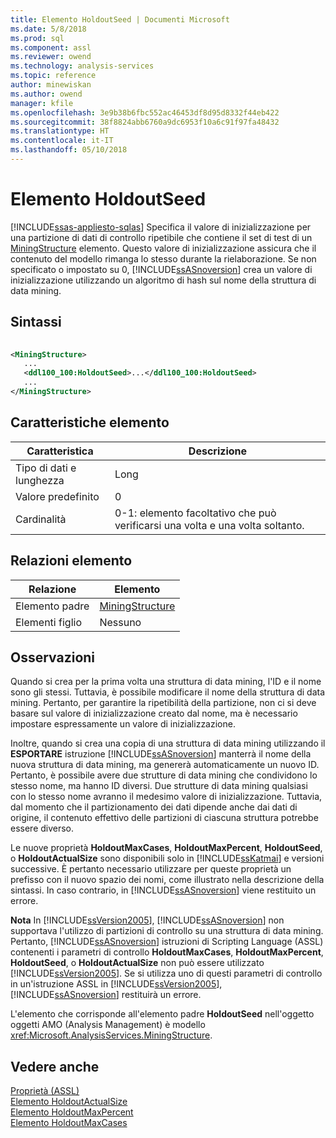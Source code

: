 ```yaml
---
title: Elemento HoldoutSeed | Documenti Microsoft
ms.date: 5/8/2018
ms.prod: sql
ms.component: assl
ms.reviewer: owend
ms.technology: analysis-services
ms.topic: reference
author: minewiskan
ms.author: owend
manager: kfile
ms.openlocfilehash: 3e9b38b6fbc552ac46453df8d95d8332f44eb422
ms.sourcegitcommit: 38f8824abb6760a9dc6953f10a6c91f97fa48432
ms.translationtype: HT
ms.contentlocale: it-IT
ms.lasthandoff: 05/10/2018
---
```

# <a name="holdoutseed-element"></a>Elemento HoldoutSeed
[!INCLUDE[ssas-appliesto-sqlas](../../../includes/ssas-appliesto-sqlas.md)]
  Specifica il valore di inizializzazione per una partizione di dati di controllo ripetibile che contiene il set di test di un [MiningStructure](../../../analysis-services/scripting/objects/miningstructure-element-assl.md) elemento. Questo valore di inizializzazione assicura che il contenuto del modello rimanga lo stesso durante la rielaborazione. Se non specificato o impostato su 0, [!INCLUDE[ssASnoversion](../../../includes/ssasnoversion-md.md)] crea un valore di inizializzazione utilizzando un algoritmo di hash sul nome della struttura di data mining.  
  
## <a name="syntax"></a>Sintassi  
  
```xml  
  
<MiningStructure>  
   ...  
   <ddl100_100:HoldoutSeed>...</ddl100_100:HoldoutSeed>  
   ...  
</MiningStructure>  
```  
  
## <a name="element-characteristics"></a>Caratteristiche elemento  
  
|Caratteristica|Descrizione|  
|--------------------|-----------------|  
|Tipo di dati e lunghezza|Long|  
|Valore predefinito|0|  
|Cardinalità|0-1: elemento facoltativo che può verificarsi una volta e una volta soltanto.|  
  
## <a name="element-relationships"></a>Relazioni elemento  
  
|Relazione|Elemento|  
|------------------|-------------|  
|Elemento padre|[MiningStructure](../../../analysis-services/scripting/objects/miningstructure-element-assl.md)|  
|Elementi figlio|Nessuno|  
  
## <a name="remarks"></a>Osservazioni  
 Quando si crea per la prima volta una struttura di data mining, l'ID e il nome sono gli stessi. Tuttavia, è possibile modificare il nome della struttura di data mining. Pertanto, per garantire la ripetibilità della partizione, non ci si deve basare sul valore di inizializzazione creato dal nome, ma è necessario impostare espressamente un valore di inizializzazione.  
  
 Inoltre, quando si crea una copia di una struttura di data mining utilizzando il **ESPORTARE** istruzione [!INCLUDE[ssASnoversion](../../../includes/ssasnoversion-md.md)] manterrà il nome della nuova struttura di data mining, ma genererà automaticamente un nuovo ID. Pertanto, è possibile avere due strutture di data mining che condividono lo stesso nome, ma hanno ID diversi. Due strutture di data mining qualsiasi con lo stesso nome avranno il medesimo valore di inizializzazione. Tuttavia, dal momento che il partizionamento dei dati dipende anche dai dati di origine, il contenuto effettivo delle partizioni di ciascuna struttura potrebbe essere diverso.  
  
 Le nuove proprietà **HoldoutMaxCases**, **HoldoutMaxPercent**, **HoldoutSeed**, o **HoldoutActualSize** sono disponibili solo in [!INCLUDE[ssKatmai](../../../includes/sskatmai-md.md)] e versioni successive. È pertanto necessario utilizzare per queste proprietà un prefisso con il nuovo spazio dei nomi, come illustrato nella descrizione della sintassi. In caso contrario, in [!INCLUDE[ssASnoversion](../../../includes/ssasnoversion-md.md)] viene restituito un errore.  
  
 **Nota** In [!INCLUDE[ssVersion2005](../../../includes/ssversion2005-md.md)], [!INCLUDE[ssASnoversion](../../../includes/ssasnoversion-md.md)] non supportava l'utilizzo di partizioni di controllo su una struttura di data mining. Pertanto, [!INCLUDE[ssASnoversion](../../../includes/ssasnoversion-md.md)] istruzioni di Scripting Language (ASSL) contenenti i parametri di controllo **HoldoutMaxCases**, **HoldoutMaxPercent**, **HoldoutSeed**, o **HoldoutActualSize** non può essere utilizzato [!INCLUDE[ssVersion2005](../../../includes/ssversion2005-md.md)]. Se si utilizza uno di questi parametri di controllo in un'istruzione ASSL in [!INCLUDE[ssVersion2005](../../../includes/ssversion2005-md.md)], [!INCLUDE[ssASnoversion](../../../includes/ssasnoversion-md.md)] restituirà un errore.  
  
 L'elemento che corrisponde all'elemento padre **HoldoutSeed** nell'oggetto oggetti AMO (Analysis Management) è modello <xref:Microsoft.AnalysisServices.MiningStructure>.  
  
## <a name="see-also"></a>Vedere anche  
 [Proprietà &#40;ASSL&#41;](../../../analysis-services/scripting/properties/properties-assl.md)   
 [Elemento HoldoutActualSize](../../../analysis-services/scripting/properties/holdoutactualsize-element.md)   
 [Elemento HoldoutMaxPercent](../../../analysis-services/scripting/properties/holdoutmaxpercent-element.md)   
 [Elemento HoldoutMaxCases](../../../analysis-services/scripting/properties/holdoutmaxcases-element.md)  
  
  
